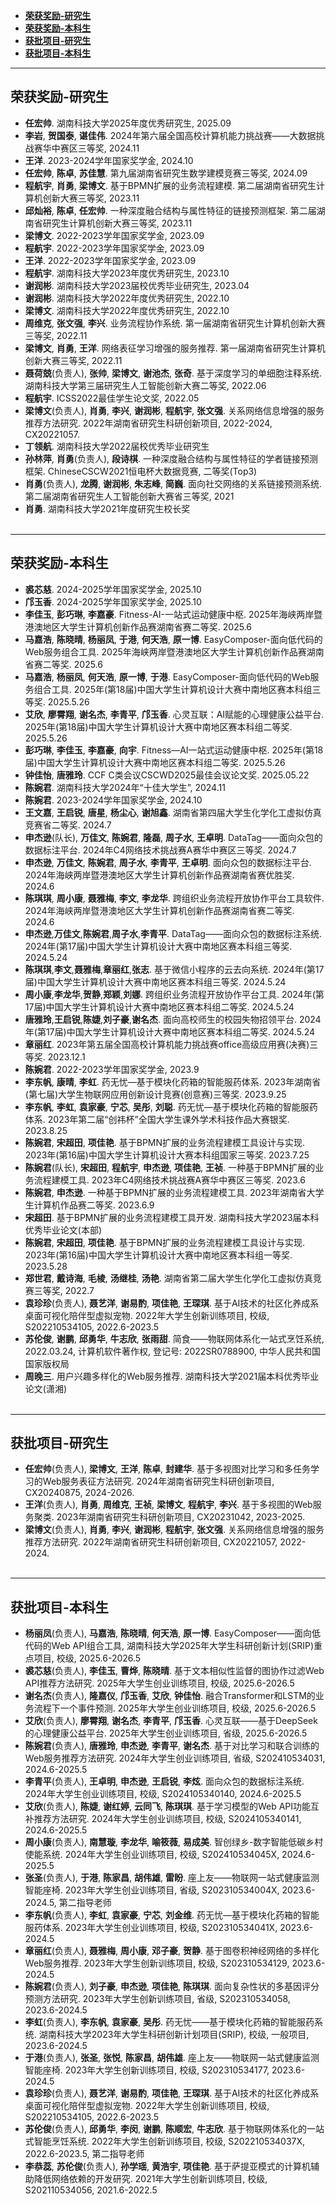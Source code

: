 - [**荣获奖励-研究生**](#荣获奖励-研究生)
- [**荣获奖励-本科生**](#荣获奖励-本科生)
- [**获批项目-研究生**](#获批项目-研究生)
- [**获批项目-本科生**](#获批项目-本科生)
  
------

##  <span id="荣获奖励-研究生">荣获奖励-研究生</span> 
- **任宏帅**. 湖南科技大学2025年度优秀研究生, 2025.09
- **李岩**, **贺国泰**, **谌佳伟**. 2024年第六届全国高校计算机能力挑战赛——大数据挑战赛华中赛区三等奖, 2024.11
- **王洋**. 2023-2024学年国家奖学金, 2024.10
- **任宏帅**, **陈卓**, **苏佳慧**. 第九届湖南省研究生数学建模竞赛三等奖, 2024.09
- **程航宇**, **肖勇**, **梁博文**. 基于BPMN扩展的业务流程建模. 第二届湖南省研究生计算机创新大赛三等奖, 2023.11
- **邱灿裕**, **陈卓**, **任宏帅**. 一种深度融合结构与属性特征的链接预测框架. 第二届湖南省研究生计算机创新大赛三等奖, 2023.11
- **梁博文**. 2022-2023学年国家奖学金, 2023.09
- **程航宇**. 2022-2023学年国家奖学金, 2023.09
- **王洋**. 2022-2023学年国家奖学金, 2023.09
- **程航宇**. 湖南科技大学2023年度优秀研究生, 2023.10
- **谢润彬**. 湖南科技大学2023届校优秀毕业研究生, 2023.04
- **谢润彬**. 湖南科技大学2022年度优秀研究生, 2022.10
- **梁博文**. 湖南科技大学2022年度优秀研究生, 2022.10
- **周维克**, **张文强**, **李兴**. 业务流程协作系统. 第一届湖南省研究生计算机创新大赛三等奖, 2022.11
- **梁博文**, **肖勇**, **王洋**. 网络表征学习增强的服务推荐. 第一届湖南省研究生计算机创新大赛三等奖, 2022.11
- **聂荷兢**(负责人), **张帅**, **梁博文**, **谢池杰**, **张奇**. 基于深度学习的单细胞注释系统. 湖南科技大学第三届研究生人工智能创新大赛二等奖, 2022.06
- **程航宇**. ICSS2022最佳学生论文奖, 2022.05
- **梁博文**(负责人), **肖勇**, **李兴**, **谢润彬**, **程航宇**, **张文强**. 关系网络信息增强的服务推荐方法研究. 2022年湖南省研究生科研创新项目, 2022-2024, CX20221057.
- **丁领航**. 湖南科技大学2022届校优秀毕业研究生
- **孙林萍**, **肖勇**(负责人), **段诗棋**. 一种深度融合结构与属性特征的学者链接预测框架. ChineseCSCW2021恒电杯大数据竞赛, 二等奖(Top3)
- **肖勇**(负责人), **龙腾**, **谢润彬**, **朱志峰**, **简巍**. 面向社交网络的关系链接预测系统. 第二届湖南省研究生人工智能创新大赛省三等奖, 2021
- **肖勇**. 湖南科技大学2021年度研究生校长奖  
  </br>

----------

##  <span id="荣获奖励-本科生">荣获奖励-本科生</span> 
- **裘芯慈**. 2024-2025学年国家奖学金, 2025.10
- **邝玉香**. 2024-2025学年国家奖学金, 2025.10
- **李佳玉**, **彭巧琳**, **李嘉豪**. Fitness-AI-一站式运动健康中枢. 2025年海峡两岸暨港澳地区大学生计算机创新作品赛湖南省赛二等奖. 2025.6
- **马嘉浩**, **陈晓晴**, **杨丽凤**, **于港**, **何天浩**, **原一博**. EasyComposer-面向低代码的Web服务组合工具. 2025年海峡两岸暨港澳地区大学生计算机创新作品赛湖南省赛二等奖. 2025.6
- **马嘉浩**, **杨丽凤**, **何天浩**, **原一博**, **于港**. EasyComposer-面向低代码的Web服务组合工具. 2025年(第18届)中国大学生计算机设计大赛中南地区赛本科组三等奖. 2025.5.26
- **艾欣**, **廖霄翔**, **谢名杰**, **李青平**, **邝玉香**. 心灵互联：AI赋能的心理健康公益平台. 2025年(第18届)中国大学生计算机设计大赛中南地区赛本科组二等奖. 2025.5.26
- **彭巧琳**, **李佳玉**, **李嘉豪**, **向宇**. Fitness—AI一站式运动健康中枢. 2025年(第18届)中国大学生计算机设计大赛中南地区赛本科组二等奖. 2025.5.26
- **钟佳怡**, **唐雅玲**. CCF C类会议CSCWD2025最佳会议论文奖. 2025.05.22
- **陈婉君**. 湖南科技大学2024年“十佳大学生”, 2024.11
- **陈婉君**. 2023-2024学年国家奖学金, 2024.10
- **王文嘉**, **王启锐**, **唐星**, **杨尘心**, **谢旭鑫**. 湖南省第四届大学生化学化工虚拟仿真竞赛省二等奖. 2024.7
- **申杰逊**(队长), **万佳文**, **陈婉君**, **隆磊**, **周子水**, **王卓明**. DataTag——面向众包的数据标注平台. 2024年C4网络技术挑战赛A赛华中赛区三等奖. 2024.7
- **申杰逊**, **万佳文**, **陈婉君**,  **周子水**, **李青平**, **王卓明**. 面向众包的数据标注平台. 2024年海峡两岸暨港澳地区大学生计算机创新作品赛湖南省赛优胜奖. 2024.6
- **陈琪琪**, **周小康**, **聂雅梅**, **李文**, **李龙华**. 跨组织业务流程开放协作平台工具软件. 2024年海峡两岸暨港澳地区大学生计算机创新作品赛湖南省赛二等奖. 2024.6
- **申杰逊**,**万佳文**,**陈婉君**,**周子水**,**李青平**. DataTag——面向众包的数据标注系统. 2024年(第17届)中国大学生计算机设计大赛中南地区赛本科组三等奖. 2024.5.24
- **陈琪琪**,**李文**,**聂雅梅**,**章丽红**,**张志**. 基于微信小程序的云去向系统. 2024年(第17届)中国大学生计算机设计大赛中南地区赛本科组三等奖. 2024.5.24
- **周小康**,**李龙华**,**贺静**,**郑颖**,**刘娜**. 跨组织业务流程开放协作平台工具. 2024年(第17届)中国大学生计算机设计大赛中南地区赛本科组二等奖. 2024.5.24
- **唐雅玲**,**王启锐**,**陈婕**,**刘子豪**,**谢名杰**. 面向高校师生的校园失物招领平台. 2024年(第17届)中国大学生计算机设计大赛中南地区赛本科组二等奖. 2024.5.24
- **章丽红**. 2023年第五届全国高校计算机能力挑战赛office高级应用赛(决赛)三等奖. 2023.12.1
- **陈婉君**. 2022-2023学年国家奖学金, 2023.9
- **李东帆**, **康晴**, **李虹**. 药无忧—基于模块化药箱的智能服药体系. 2023年湖南省(第七届)大学生物联网应用创新设计竞赛(创意赛)三等奖. 2023.9.25
- **李东帆**, **李虹**, **袁家豪**, **宁芯**, **吴彤**, **刘聪**. 药无忧—基于模块化药箱的智能服药体系. 2023年第二届“创祎杯”全国大学生课外学术科技作品大赛银奖. 2023.8.25
- **陈婉君**, **宋超田**, **项佳艳**. 基于BPMN扩展的业务流程建模工具设计与实现. 2023年(第16届)中国大学生计算机设计大赛本科组国家三等奖. 2023.7.25
- **陈婉君**(队长), **宋超田**, **程航宇**, **申杰逊**, **项佳艳**, **王祯**. 一种基于BPMN扩展的业务流程建模工具. 2023年C4网络技术挑战赛A赛华中赛区三等奖. 2023.6
- **陈婉君**, **申杰逊**. 一种基于BPMN扩展的业务流程建模工具. 2023年湖南省大学生计算机作品赛二等奖. 2023.6.9
- **宋超田**. 基于BPMN扩展的业务流程建模工具开发. 湖南科技大学2023届本科优秀毕业论文(本部)
- **陈婉君**, **宋超田**, **项佳艳**. 基于BPMN扩展的业务流程建模工具设计与实现. 2023年(第16届)中国大学生计算机设计大赛中南地区赛本科组一等奖. 2023.5.28
- **郑世君**, **戴诗海**, **毛棱**, **汤继桂**, **汤艳**. 湖南省第二届大学生化学化工虚拟仿真竞赛三等奖, 2022.7
- **袁珍珍**(负责人), **聂艺洋**, **谢易酌**, **项佳艳**, **王琛琪**. 基于AI技术的社区化养成系桌面可视化陪伴型虚拟宠物. 2022年大学生创新训练项目, 校级, S202210534105, 2022.6-2023.5
- **苏伦俊**, **谢鹏**, **邱勇华**, **牛志欣**, **张雨甜**. 简食——物联网体系化一站式烹饪系统, 2022.03.24, 计算机软件著作权, 登记号: 2022SR0788900, 中华人民共和国国家版权局
- **周晚三**. 用户兴趣多样化的Web服务推荐. 湖南科技大学2021届本科优秀毕业论文(潇湘)     
  </br>

-------------

##  <span id="获批项目-研究生">获批项目-研究生</span> 
- **任宏帅**(负责人), **梁博文**, **王洋**, **陈卓**, **封建华**. 基于多视图对比学习和多任务学习的Web服务表征方法研究. 2024年湖南省研究生科研创新项目, CX20240875, 2024-2026.
- **王洋**(负责人), **肖勇**, **周维克**, **王祯**, **梁博文**, **程航宇**, **李兴**. 基于多视图的Web服务聚类. 2023年湖南省研究生科研创新项目, CX20231042, 2023-2025.
- **梁博文**(负责人), **肖勇**, **李兴**, **谢润彬**, **程航宇**, **张文强**. 关系网络信息增强的服务推荐方法研究. 2022年湖南省研究生科研创新项目, CX20221057, 2022-2024.  
  </br>

-------------

##  <span id="获批项目-本科生">获批项目-本科生</span> 
- **杨丽凤**(负责人), **马嘉浩**, **陈晓晴**, **何天浩**, **原一博**. EasyComposer——面向低代码的Web API组合工具, 湖南科技大学2025年大学生科研创新计划(SRIP)重点项目, 校级, 2025.6-2026.5
- **裘芯慈**(负责人), **李佳玉**, **曹烨**, **陈晓晴**. 基于文本相似性监督的图协作过滤Web API推荐方法研究. 2025年大学生创业训练项目, 校级, 2025.6-2026.5
- **谢名杰**(负责人), **隆嘉仪**, **邝玉香**, **艾欣**, **钟佳怡**. 融合Transformer和LSTM的业务流程下一个事件预测. 2025年大学生创业训练项目, 校级, 2025.6-2026.5
- **艾欣**(负责人), **廖霄翔**, **谢名杰**, **李青平**, **邝玉香**. 心灵互联——基于DeepSeek的心理健康公益平台. 2025年大学生创业训练项目, 省级, 2025.6-2026.5
- **陈婉君**(负责人), **唐雅玲**, **申杰逊**, **李青平**, **谢名杰**. 基于对比学习和联合训练的Web服务推荐方法研究. 2024年大学生创业训练项目, 省级, S202410534031, 2024.6-2025.5
- **李青平**(负责人), **王卓明**, **申杰逊**, **王启锐**, **李炫**. 面向众包的数据标注系统. 2024年大学生创业训练项目, 校级, S2024105340140, 2024.6-2025.5
- **艾欣**(负责人), **陈婕**, **谢红婷**, **云同飞**, **陈琪琪**. 基于学习模型的Web API功能互补推荐方法研究. 2024年大学生创业训练项目, 校级, S2024105340141, 2024.6-2025.5
- **周小康**(负责人), **南慧璇**, **李龙华**, **喻筱薇**, **易成美**. 智创绿乡-数字智能低碳乡村使能系统. 2024年大学生创业训练项目, 校级, S202410534045X, 2024.6-2025.5
- **张圣**(负责人), **于港**, **陈家昌**, **胡伟雄**, **雷盼**. 座上友——物联网一站式健康监测智能座椅. 2023年大学生创业训练项目, 省级, S202310534004X, 2023.6-2024.5, 第二指导老师
- **李东帆**(负责人), **李虹**, **袁家豪**, **宁芯**, **刘金维**. 药无忧—基于模块化药箱的智能服药体系. 2023年大学生创业训练项目, 校级, S202310534041X, 2023.6-2024.5
- **章丽红**(负责人), **聂雅梅**, **周小康**, **邓子豪**, **贺静**. 基于图卷积神经网络的多样化Web服务推荐. 2023年大学生创新训练项目, 校级, S202310534129, 2023.6-2024.5
- **陈婉君**(负责人), **刘子豪**, **申杰逊**, **项佳艳**, **陈琪琪**. 面向复杂性状的多基因评分预测方法研究. 2023年大学生创新训练项目, 省级, S202310534058, 2023.6-2024.5
- **李虹**(负责人), **李东帆**, **袁家豪**, **吴彤**. 药无忧——基于模块化药箱的智能服药系统. 湖南科技大学2023年大学生科研创新计划项目(SRIP), 校级, 一般项目, 2023.6-2024.5
- **于港**(负责人), **张圣**, **张悦**, **陈家昌**, **胡伟雄**. 座上友——物联网一站式健康监测智能座椅. 2023年大学生创新训练项目, 校级, S202310534177, 2023.6-2024.5
- **袁珍珍**(负责人), **聂艺洋**, **谢易酌**, **项佳艳**, **王琛琪**. 基于AI技术的社区化养成系桌面可视化陪伴型虚拟宠物. 2022年大学生创新训练项目, 校级, S202210534105, 2022.6-2023.5
- **苏伦俊**(负责人), **邱勇华**, **李闵**, **谢鹏**, **陈顺宏**, **牛志欣**. 基于物联网体系化的一站式智能烹饪系统. 2022年大学生创新训练项目, 校级, S202210534037X, 2022.6-2023.5, 第二指导老师
- **李恭蕊**, **苏伦俊**(负责人), **孙学瑶**, **黄浩宇**, **项佳艳**. 基于萨提亚模式的计算机辅助降低网络依赖的开发研究. 2021年大学生创新训练项目, 校级, S202110534056, 2021.6-2022.5

